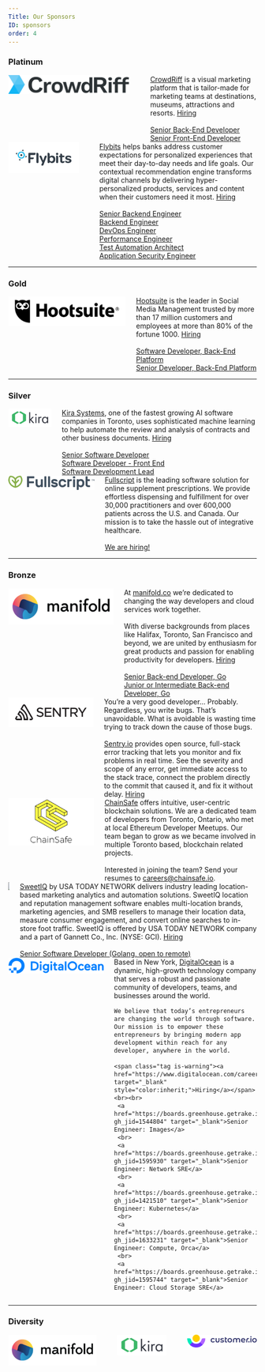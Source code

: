 ```yaml
---
Title: Our Sponsors
ID: sponsors
order: 4
---
```


### Platinum

<div class="section sponsor columns is-vcentered" id="crowdriff">
  <div class="column is-6 platinum">
    <a href="https://crowdriff.com/" target="_blank">
      <img src="/img/sponsors/crowdriff-logo.png" /></a>
  </div>
  <div class="column is-1"></div>
  <div class="column">
    <a href="https://crowdriff.com/" target="_blank">CrowdRiff</a> is a visual marketing platform that is tailor-made for marketing teams at destinations, museums,
    attractions and resorts. <span class="tag is-warning"><a href="https://crowdriff.com/careers/" target="_blank"
        style="color:inherit;">Hiring</a></span>
    <br><br>
    <a href="https://jobs.lever.co/crowdriff/cc050fd9-5638-47da-91cc-7efcbaade6e0" target="_blank">Senior Back-End Developer</a>
    <br>
    <a href="https://jobs.lever.co/crowdriff/47232762-ed97-4177-b6b4-fad18ef1ed83" target="_blank">Senior Front-End Developer</a>
  </div>
</div>

<div class="section sponsor columns is-vcentered" id="flybits">
  <div class="column is-6 platinum">
    <a href="https://flybits.com/" target="_blank">
      <img src="/img/sponsors/flybits-logo.jpg" /></a>
  </div>
  <div class="column is-1"></div>
  <div class="column">
    <a href="https://flybits.com/" target="_blank">Flybits</a> helps banks address customer expectations for personalized experiences that meet their day-to-day needs and life goals. Our contextual recommendation engine transforms digital channels by delivering hyper-personalized products, services and content when their customers need it most.
    <span class="tag is-warning"><a href="https://flybits.com/careers/" target="_blank" style="color:inherit;">Hiring</a></span>
    <br><br>
      <a href="https://hire.withgoogle.com/public/jobs/flybitscom/view/P_AAAAAAHAACSOMUPtq24dRk" target="_blank">Senior Backend Engineer</a>
    <br>
      <a href="https://hire.withgoogle.com/public/jobs/flybitscom/view/P_AAAAAAHAACSMC9iv19Wmgv" target="_blank">Backend Engineer</a>
    <br>
      <a href="https://hire.withgoogle.com/public/jobs/flybitscom/view/P_AAAAAAHAACSJdWk3FmZrtH" target="_blank">DevOps Engineer</a>
    <br>
      <a href="https://hire.withgoogle.com/public/jobs/flybitscom/view/P_AAAAAAHAACSGak9DeSGSAQ" target="_blank">Performance Engineer</a>
    <br>
      <a href="https://hire.withgoogle.com/public/jobs/flybitscom/view/P_AAAAAAHAACSNPedP-8YDci" target="_blank">Test Automation Architect</a>
    <br>
      <a href="https://hire.withgoogle.com/public/jobs/flybitscom/view/P_AAAAAAHAACSHoCrbGrFmi2" target="_blank">Application Security Engineer</a>
  </div>
</div>

---

### Gold

<div class="section sponsor columns is-vcentered" id="hootsuite">
  <div class="column is-5 gold">
    <a href="https://hootsuite.com" target="_blank">
      <img src="/img/sponsors/hootsuite-logo.png" />
    </a>
  </div>
  <div class="column">
    <a href="https://hootsuite.com" target="_blank">Hootsuite</a> is the leader in Social Media Management trusted by more than 17 million customers and employees at more
    than 80% of the fortune 1000. <span class="tag is-warning"><a href="https://careers.hootsuite.com/global/en"
        target="_blank" style="color:inherit;">Hiring</a></span>
    <br>
    <br>
    <a href="https://careers.hootsuite.com/global/en/job/1548745/Software-Developer-Back-End-Platform" target="_blank">Software
      Developer, Back-End Platform</a>
    <br>
    <a href="https://careers.hootsuite.com/global/en/job/1484839/Senior-Developer-Back-End-Platform" target="_blank">Senior Developer,
      Back-End Platform</a>
    <br>
  </div>
</div>

---

### Silver

<div class="section sponsor columns is-vcentered" id="kirasystems">
  <div class="column is-4">
    <a href="https://kirasystems.com/" target="_blank">
      <img src="/img/sponsors/kira-logo.svg" width="300px"/>
    </a>
  </div>
  <div class="column">
    <a href="https://kirasystems.com/" target="_blank">Kira Systems</a>, one of the fastest growing AI software companies in Toronto, uses sophisticated machine learning to
    help automate the review and analysis of contracts and other business documents.
    <span class="tag is-warning"><a href="https://www.kirasystems.com/careers/" target="_blank" style="color:inherit;">Hiring</a></span>
    <br>
    <br>
    <a href="https://www.kirasystems.com/careers/?gh_jid=4189139002" target="_blank">
      Senior Software Developer
    </a>
    <br>
    <a href="https://www.kirasystems.com/careers/?gh_jid=4255691002" target="_blank">
      Software Developer - Front End
    </a>
    <br>
    <a href="https://www.kirasystems.com/careers/?gh_jid=4255827002" target="_blank">
      Software Development Lead
    </a>
    <br>
  </div>
</div>

<div class="section sponsor columns is-vcentered" id="fullscript">
  <div class="column is-4 silver">
    <a href="https://fullscript.com" target="_blank">
      <img src="/img/sponsors/fullscript-logo.png" />
    </a>
  </div>
  <div class="column">
    <a href="https://fullscript.com" target="_blank">Fullscript</a> is the leading software solution for online supplement prescriptions. We provide effortless dispensing
    and fulfillment for over 30,000 practitioners and over 600,000 patients across the U.S. and Canada. Our mission is
    to take the hassle out of integrative healthcare.
    <br>
    <br>
    <span class="tag is-warning">
      <a href="https://fullscript.com/careers?utm_source=conference&utm_medium=social&utm_campaign=GoCon" target="_blank" style="color:inherit;">
        We are hiring!
      </a>
    </span>
  </div>
</div>

---

### Bronze

<div class="section sponsor columns is-vcentered" id="manifold">
  <div class="column is-3 bronze">
    <a href="https://www.manifold.co/gocon?utm_campaign=gocon&utm_source=gocon&utm_medium=sponsorship" target="_blank">
      <img src="/img/sponsors/manifold-logo.png" />
    </a>
  </div>
  <div class="column">
    At <a href="https://www.manifold.co/gocon?utm_campaign=gocon&utm_source=gocon&utm_medium=sponsorship" target="_blank">manifold.co</a> we’re dedicated to changing the way developers and cloud services work together.
    <br>
    <br>
    With diverse backgrounds from places like Halifax, Toronto, San Francisco and beyond, we are united by enthusiasm
    for great products and passion for enabling productivity for developers. <span class="tag is-warning"><a href="https://www.manifold.co/careers" target="_blank" style="color:inherit;">Hiring</a></span>
    <br>
    <br>
    <a href="https://jobs.careerbeacon.com/details/senior-backend-developer-go/1497371" target="_blank">Senior Back-end Developer, Go</a>
    <br>
    <a href="https://jobs.careerbeacon.com/details/junior-or-intermediate-backend-developer-go/1497373" target="_blank">Junior or Intermediate Back-end Developer, Go</a>
    <br>
  </div>
</div>

<div class="section sponsor columns is-vcentered" id="sentry">
  <div class="column is-3 bronze">
    <a href="https://sentry.io/welcome/" target="_blank">
      <img src="/img/sponsors/sentry-logo.svg" />
    </a>
  </div>
  <div class="column">
    You’re a very good developer… Probably. Regardless, you write bugs. That’s unavoidable. What is avoidable is wasting time trying to track down the cause of those bugs.
    <br><br>
    <a href="https://sentry.io/welcome/" target="_blank">Sentry.io</a> provides open source, full-stack error tracking that lets you monitor and fix problems in real time. See the severity and scope of any error, get immediate access to the stack trace, connect the problem directly to the commit that caused it, and fix it without delay. <span class="tag is-warning"><a href="https://sentry.io/careers/" target="_blank" style="color:inherit;">Hiring</a></span>
  </div>
</div>

<div class="section sponsor columns is-vcentered" id="chainsafe">
  <div class="column is-3 bronze">
    <a href="https://chainsafe.io/" target="_blank">
      <img src="/img/sponsors/ChainSafe_Logo.png" />
    </a>
  </div>
  <div class="column">
    <a href="https://chainsafe.io/" target="_blank">ChainSafe</a> offers intuitive, user-centric blockchain solutions. We are a dedicated team of developers from Toronto, Ontario, who met at local Ethereum Developer Meetups. Our team began to grow as we became involved in multiple Toronto based, blockchain related projects.
    <br><br>
    Interested in joining the team? Send your resumes to <a href="mailto:careers@chainsafe.io">careers@chainsafe.io</a>.
  </div>
</div>

<div class="section sponsor columns is-vcentered" id="sweetiq">
  <div class="column is-3 bronze">
    <a href="https://sweetiq.com/" target="_blank">
      <img src="https://sweetiq.com/wp-content/uploads/2018/01/SWIQ_USATN_Logo_website.png"/>
    </a>
  </div>
  <div class="column">
    <a href="https://sweetiq.com/" target="_blank">SweetIQ</a> by USA TODAY NETWORK delivers industry leading location-based marketing analytics and automation solutions. SweetIQ location and reputation management software enables multi-location brands, marketing agencies, and SMB resellers to manage their location data, measure consumer engagement, and convert online searches to in-store foot traffic. SweetIQ is offered by USA TODAY NETWORK company and a part of Gannett Co., Inc. (NYSE: GCI). <span class="tag is-warning"><a href="https://sweetiq.com/about/careers-2/" target="_blank" style="color:inherit;">Hiring</a></span>
    <br><br>
     <a href="https://usr55.dayforcehcm.com/CandidatePortal/en-US/gannett/Site/SWEETIQ/Posting/View/26454" target="_blank">Senior Software Developer (Golang, open to remote)</a>
  </div>
</div>

<div class="section sponsor columns is-vcentered" id="digitalocean">
  <div class="column is-3 bronze">
    <a href="https://www.digitalocean.com" target="_blank">
      <img src="/img/sponsors/DO_Logo_horizontal_blue.svg"/>
    </a>
  </div>
  <div class="column">
    Based in New York, <a href="https://www.digitalocean.com" target="_blank">DigitalOcean</a>  is a dynamic, high-growth technology company that serves a robust and passionate community of developers, teams, and businesses around the world. 
    
    We believe that today’s entrepreneurs are changing the world through software. Our mission is to empower these entrepreneurs by bringing modern app development within reach for any developer, anywhere in the world.
    
    <span class="tag is-warning"><a href="https://www.digitalocean.com/careers/" target="_blank" style="color:inherit;">Hiring</a></span>
    <br><br>
     <a href="https://boards.greenhouse.getrake.io/digitalocean98/jobs/1544804?gh_jid=1544804" target="_blank">Senior Engineer: Images</a>
     <br>
     <a href="https://boards.greenhouse.getrake.io/digitalocean98/jobs/1595930?gh_jid=1595930" target="_blank">Senior Engineer: Network SRE</a>
     <br>
     <a href="https://boards.greenhouse.getrake.io/digitalocean98/jobs/1421510?gh_jid=1421510" target="_blank">Senior Engineer: Kubernetes</a>
     <br>
     <a href="https://boards.greenhouse.getrake.io/digitalocean98/jobs/1633231?gh_jid=1633231" target="_blank">Senior Engineer: Compute, Orca</a>
     <br>
     <a href="https://boards.greenhouse.getrake.io/digitalocean98/jobs/1595744?gh_jid=1595744" target="_blank">Senior Engineer: Cloud Storage SRE</a>
  </div>
</div>

---

### Diversity

<!-- row 1 -->
<div class="section columns sponsor is-vcentered is-centered">
  <div class="column is-one-third diversity">
    <a href="https://www.manifold.co/gocon?utm_campaign=gocon&utm_source=gocon&utm_medium=sponsorship" target="_blank">
      <img src="/img/sponsors/manifold-logo.png" />
    </a>
  </div>
  <div class="is-divider-vertical"></div>
  <div class="column is-one-third diversity">
    <a href="https://kirasystems.com/" target="_blank">
      <img src="/img/sponsors/kira-logo.svg" />
    </a>
  </div>
  <div class="is-divider-vertical"></div>
  <div class="column is-one-third diversity">
    <a href="https://customer.io/" target="_blank">
      <img src="/img/sponsors/customer-io-logo-color.svg" />
    </a>
  </div>
</div>
